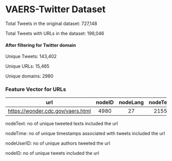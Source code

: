 # VAERS-Twitter Dataset

Total Tweets in the original dataset: 727,148

Total Tweets with URLs in the dataset: 198,046

#### After filtering for Twitter domain

Unique Tweets: 143,402

Unique URLs: 15,465

Unique domains: 2980



### Feature Vector for URLs

|                url                | nodeID | nodeLang | nodeText | nodeTime | nodeUserID | parentID | parentUserID | nodeDate | has_az_keywords | no_az_keywords |
|:---------------------------------:|:------:|:--------:|:--------:|----------|------------|----------|--------------|----------|-----------------|----------------|
| https://wonder.cdc.gov/vaers.html |  4980  |    27    |   2155   | 4960     | 3851       | 2093     | 1639         | 211      | True            | True           |


nodeText: no of unique tweeted texts included the url

nodeTime: no of unique timestamps associated with tweets included the url

nodeUserID: no of unique authors tweeted the url

nodeID: no of unique tweets included the url


